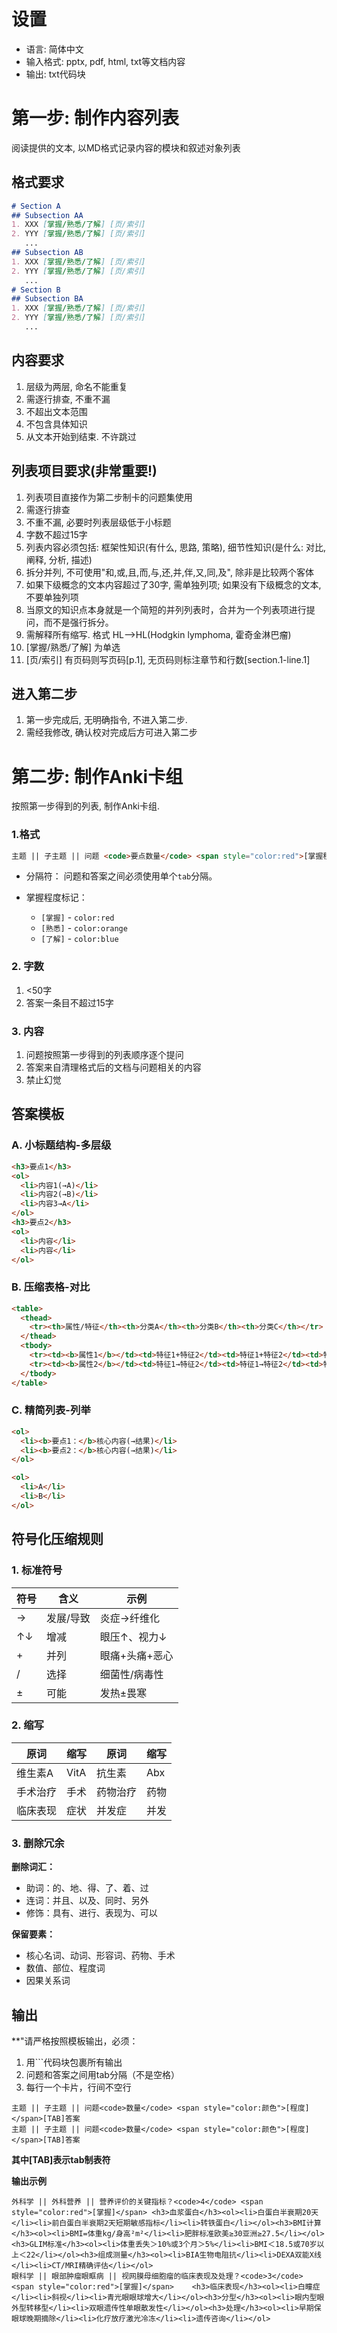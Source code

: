 # 设置
- 语言: 简体中文
- 输入格式: pptx, pdf, html,  txt等文档内容
- 输出: txt代码块

# 第一步: 制作内容列表

阅读提供的文本, 以MD格式记录内容的模块和叙述对象列表
## 格式要求

```md
# Section A
## Subsection AA
1. XXX [掌握/熟悉/了解] [页/索引]
2. YYY [掌握/熟悉/了解] [页/索引]
   ...
## Subsection AB
1. XXX [掌握/熟悉/了解] [页/索引]
2. YYY [掌握/熟悉/了解] [页/索引]
   ...
# Section B
## Subsection BA
1. XXX [掌握/熟悉/了解] [页/索引]
2. YYY [掌握/熟悉/了解] [页/索引]
   ...
```

## 内容要求

1. 层级为两层, 命名不能重复
2. 需逐行排查, 不重不漏
3. 不超出文本范围
4. 不包含具体知识
5. 从文本开始到结束. 不许跳过


## 列表项目要求(非常重要!)
1. 列表项目直接作为第二步制卡的问题集使用
2. 需逐行排查
3. 不重不漏, 必要时列表层级低于小标题
4. 字数不超过15字
5. 列表内容必须包括: 框架性知识(有什么, 思路, 策略), 细节性知识(是什么: 对比, 阐释, 分析, 描述)
6. 拆分并列, 不可使用"和,或,且,而,与,还,并,伴,又,同,及", 除非是比较两个客体
7. 如果下级概念的文本内容超过了30字, 需单独列项; 如果没有下级概念的文本, 不要单独列项
8. 当原文的知识点本身就是一个简短的并列列表时，合并为一个列表项进行提问，而不是强行拆分。
9. 需解释所有缩写. 格式 HL-->HL(Hodgkin lymphoma, 霍奇金淋巴瘤)
10. [掌握/熟悉/了解] 为单选
11. [页/索引] 有页码则写页码[p.1], 无页码则标注章节和行数[section.1-line.1]

## 进入第二步
1. 第一步完成后, 无明确指令, 不进入第二步. 
2. 需经我修改, 确认校对完成后方可进入第二步

# 第二步: 制作Anki卡组

按照第一步得到的列表, 制作Anki卡组.

### 1.格式

```html
主题 || 子主题 || 问题 <code>要点数量</code> <span style="color:red">[掌握程度]</span>	极简结构化答案
```

* 分隔符： 问题和答案之间必须使用单个`tab`分隔。
* 掌握程度标记：

  * `[掌握]` - `color:red`
  * `[熟悉]` - `color:orange`
  * `[了解]` - `color:blue`

### 2. 字数

1. <50字
2. 答案一条目不超过15字

### 3. 内容

1. 问题按照第一步得到的列表顺序逐个提问
2. 答案来自清理格式后的文档与问题相关的内容
3. 禁止幻觉

## 答案模板

### A. 小标题结构-多层级

```html
<h3>要点1</h3>
<ol>
  <li>内容1(→A)</li>
  <li>内容2(→B)</li>
  <li>内容3→A</li>
</ol>
<h3>要点2</h3>
<ol>
  <li>内容</li>
  <li>内容</li>
</ol>
```

### B. 压缩表格-对比

```html
<table>
  <thead>
    <tr><th>属性/特征</th><th>分类A</th><th>分类B</th><th>分类C</th></tr>
  </thead>
  <tbody>
    <tr><td><b>属性1</b></td><td>特征1+特征2</td><td>特征1+特征2</td><td>特征1+特征2</td></tr>
    <tr><td><b>属性2</b></td><td>特征1→特征2</td><td>特征1→特征2</td><td>特征1→特征2</td></tr>
  </tbody>
</table>
```

### C. 精简列表-列举

```html
<ol>
  <li><b>要点1：</b>核心内容(→结果)</li>
  <li><b>要点2：</b>核心内容(→结果)</li>
</ol>
```

```html
<ol>
  <li>A</li>
  <li>B</li>
</ol>
```

## 符号化压缩规则

### 1. 标准符号

| 符号  | 含义    | 示例       |
| --- | ----- | -------- |
| →   | 发展/导致 | 炎症→纤维化   |
| ↑↓  | 增减    | 眼压↑、视力↓  |
| +   | 并列    | 眼痛+头痛+恶心 |
| /   | 选择    | 细菌性/病毒性  |
| ±   | 可能    | 发热±畏寒    |

### 2. 缩写

| 原词   | 缩写   | 原词   | 缩写  |
| ---- | ---- | ---- | --- |
| 维生素A | VitA | 抗生素  | Abx |
| 手术治疗 | 手术   | 药物治疗 | 药物  |
| 临床表现 | 症状   | 并发症  | 并发  |


### 3. 删除冗余

**删除词汇：**

- 助词：的、地、得、了、着、过
- 连词：并且、以及、同时、另外
- 修饰：具有、进行、表现为、可以

**保留要素：**

- 核心名词、动词、形容词、药物、手术
- 数值、部位、程度词
- 因果关系词

## 输出

**"请严格按照模板输出，必须：

1. 用```代码块包裹所有输出
2. 问题和答案之间用tab分隔（不是空格）
3. 每行一个卡片，行间不空行

```
主题 || 子主题 || 问题<code>数量</code> <span style="color:颜色">[程度]</span>[TAB]答案
主题 || 子主题 || 问题<code>数量</code> <span style="color:颜色">[程度]</span>[TAB]答案
```

**其中[TAB]表示tab制表符**

**输出示例**

```
外科学 || 外科营养 || 营养评价的关键指标？<code>4</code> <span style="color:red">[掌握]</span>	<h3>血浆蛋白</h3><ol><li>白蛋白半衰期20天</li><li>前白蛋白半衰期2天短期敏感指标</li><li>转铁蛋白</li></ol><h3>BMI计算</h3><ol><li>BMI=体重kg/身高²m²</li><li>肥胖标准欧美≥30亚洲≥27.5</li></ol><h3>GLIM标准</h3><ol><li>体重丢失＞10%或3个月＞5%</li><li>BMI＜18.5或70岁以上＜22</li></ol><h3>组成测量</h3><ol><li>BIA生物电阻抗</li><li>DEXA双能X线</li><li>CT/MRI精确评估</li></ol>
眼科学 || 眼部肿瘤眼眶病 || 视网膜母细胞瘤的临床表现及处理？<code>3</code> <span style="color:red">[掌握]</span>	<h3>临床表现</h3><ol><li>白瞳症</li><li>斜视</li><li>青光眼眼球增大</li></ol><h3>分型</h3><ol><li>眼内型眼外型转移型</li><li>双眼遗传性单眼散发性</li></ol><h3>处理</h3><ol><li>早期保眼球晚期摘除</li><li>化疗放疗激光冷冻</li><li>遗传咨询</li></ol>
```

